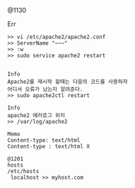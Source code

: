 @1130

Err
~~~using 127.0.1.1 set the 'ServerName' directive globally to suppress this message
>> vi /etc/apache2/apache2.conf
>> ServerName "~~~"
>> :w
>> sudo service apache2 restart


Info
Apache2를 재시작 할때는 다음의 코드를 사용하자
어디서 오류가 났는지 알려준다.
>> sudo apache2ctl restart

Info
apache2 에러로그 위치
>> /var/log/apache2

Memo
Content-type: text/html
Content-type : text/html X

@1201
hosts
/etc/hosts
 localhost >> myhost.com
 


